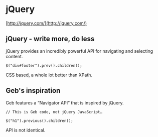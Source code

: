 # jQuery

[http://jquery.com/](http://jquery.com/)

## jQuery - write more, do less

jQuery provides an incredibly powerful API for navigating and selecting content.

    $("div#footer").prev().children();

CSS based, a whole lot better than XPath.

## Geb's inspiration

Geb features a “Navigator API” that is inspired by jQuery.

    // This is Geb code, not jQuery JavaScript…
    
    $("h1").previous().children();

API is not identical.